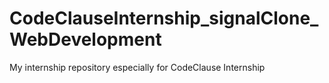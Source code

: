 # CodeClauseInternship_signalClone_WebDevelopment
My internship repository especially for CodeClause Internship 
